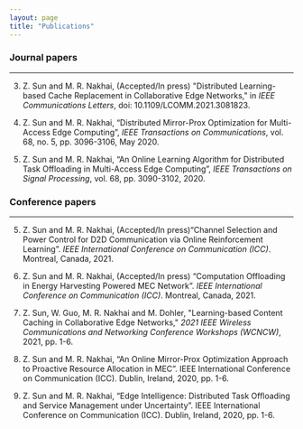 ```yaml
---
layout: page
title: "Publications"
---
```


### Journal papers

---

3. Z. Sun and M. R. Nakhai, (Accepted/In press) "Distributed Learning-based Cache Replacement in Collaborative Edge Networks," in *IEEE Communications Letters*, doi: 10.1109/LCOMM.2021.3081823.

2. Z. Sun and M. R. Nakhai, “Distributed Mirror-Prox Optimization for Multi-Access Edge Computing”, *IEEE Transactions on Communications*, vol. 68, no. 5, pp. 3096-3106, May 2020.

3. Z. Sun and M. R. Nakhai, “An Online Learning Algorithm for Distributed Task Offloading in Multi-Access Edge Computing”, *IEEE Transactions on Signal Processing*, vol. 68, pp. 3090-3102, 2020.

### Conference papers

---

5. Z. Sun and M. R. Nakhai, (Accepted/In press)“Channel Selection and Power Control for D2D Communication via Online Reinforcement Learning”. *IEEE International Conference on Communication (ICC)*. Montreal, Canada, 2021.

4. Z. Sun and M. R. Nakhai, (Accepted/In press) “Computation Offloading in Energy Harvesting Powered MEC Network”. *IEEE International Conference on Communication (ICC)*. Montreal, Canada, 2021.

3. Z. Sun, W. Guo, M. R. Nakhai and M. Dohler, "Learning-based Content Caching in Collaborative Edge Networks," *2021 IEEE Wireless Communications and Networking Conference Workshops (WCNCW)*, 2021, pp. 1-6.

2. Z. Sun and M. R. Nakhai, “An Online Mirror-Prox Optimization Approach to Proactive Resource Allocation in MEC”. IEEE International Conference on Communication (ICC). Dublin, Ireland, 2020, pp. 1-6.

5. Z. Sun and M. R. Nakhai, “Edge Intelligence: Distributed Task Offloading and Service Management under Uncertainty”. IEEE International Conference on Communication (ICC). Dublin, Ireland, 2020, pp. 1-6.

   